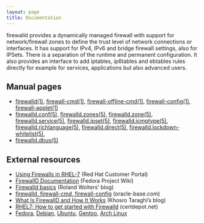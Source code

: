 ```yaml
---
layout: page
title: Documentation
---
```


firewalld provides a dynamically managed firewall with support for network/firewall zones to define the trust level of network connections or interfaces. It has support for IPv4, IPv6 and bridge firewall settings, also for IPSets. There is a separation of the runtime and permanent configuration. It also provides an interface to add iptables, ip6tables and ebtables rules directly for example for services, applications but also advanced users.

## Manual pages

 * [firewalld(1)](https://twoerner.fedorapeople.org/firewalld/doc/firewalld.html), [firewall-cmd(1)](https://twoerner.fedorapeople.org/firewalld/doc/firewall-cmd.html), [firewall-offline-cmd(1)](https://twoerner.fedorapeople.org/firewalld/doc/firewall-offline-cmd.html), [firewall-config(1)](https://twoerner.fedorapeople.org/firewalld/doc/firewall-config.html), [firewall-applet(1)](https://twoerner.fedorapeople.org/firewalld/doc/firewall-applet.html)
 * [firewalld.conf(5)](https://twoerner.fedorapeople.org/firewalld/doc/firewalld.conf.html), [firewalld.zones(5)](https://twoerner.fedorapeople.org/firewalld/doc/firewalld.zones.html), [firewalld.zone(5)](https://twoerner.fedorapeople.org/firewalld/doc/firewalld.zone.html), [firewalld.service(5)](https://twoerner.fedorapeople.org/firewalld/doc/firewalld.service.html), [firewalld.ipset(5)](https://twoerner.fedorapeople.org/firewalld/doc/firewalld.ipset.html), [firewalld.icmptype(5)](https://twoerner.fedorapeople.org/firewalld/doc/firewalld.icmptype.html), [firewalld.richlanguage(5)](https://twoerner.fedorapeople.org/firewalld/doc/firewalld.richlanguage.html), [firewalld.direct(5)](https://twoerner.fedorapeople.org/firewalld/doc/firewalld.direct.html), [firewalld.lockdown-whitelist(5)](https://twoerner.fedorapeople.org/firewalld/doc/firewalld.lockdown-whitelist.html),
 * [firewalld.dbus(5)](https://twoerner.fedorapeople.org/firewalld/doc/firewalld.dbus.html)

## External resources

 * [Using Firewalls in RHEL-7](https://access.redhat.com/documentation/en-US/Red_Hat_Enterprise_Linux/7/html/Security_Guide/sec-Using_Firewalls.html) (Red Hat Customer Portal)
 * [FirewallD Documentation](https://fedoraproject.org/wiki/FirewallD) (Fedora Project Wiki)
 * [Firewalld basics](http://liquidat.wordpress.com/2013/04/09/howto-firewalld-basics/) (Roland Wolters’ blog)
 * [firewalld, firewall-cmd, firewall-config](http://www.oracle-base.com/articles/linux/linux-firewall-firewalld.php) (oracle-base.com)
 * [What Is FirewallD and How It Works](http://ktaraghi.blogspot.cz/2013/10/what-is-firewalld-and-how-it-works.html) (Khosro Taraghi’s blog)
 * [RHEL7: How to get started with Firewalld](http://www.certdepot.net/rhel7-get-started-firewalld/) (certdepot.net)
 * [Fedora](https://apps.fedoraproject.org/packages/firewalld/), [Debian](https://packages.debian.org/unstable/main/firewalld), [Ubuntu](https://launchpad.net/ubuntu/+source/firewalld), [Gentoo](http://packages.gentoo.org/package/net-firewall/firewalld), [Arch Linux](https://www.archlinux.org/packages/community/any/firewalld/)
